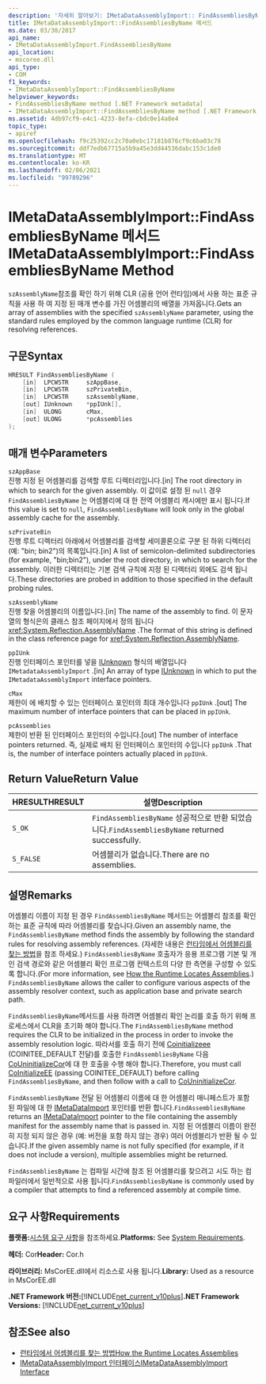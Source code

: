 ```yaml
---
description: '자세히 알아보기: IMetaDataAssemblyImport:: FindAssembliesByName 메서드'
title: IMetaDataAssemblyImport::FindAssembliesByName 메서드
ms.date: 03/30/2017
api_name:
- IMetaDataAssemblyImport.FindAssembliesByName
api_location:
- mscoree.dll
api_type:
- COM
f1_keywords:
- IMetaDataAssemblyImport::FindAssembliesByName
helpviewer_keywords:
- FindAssembliesByName method [.NET Framework metadata]
- IMetaDataAssemblyImport::FindAssembliesByName method [.NET Framework metadata]
ms.assetid: 4db97cf9-e4c1-4233-8efa-cbdc0e14a8e4
topic_type:
- apiref
ms.openlocfilehash: f9c25392cc2c70a0ebc17181b876cf9c6ba03c78
ms.sourcegitcommit: ddf7edb67715a5b9a45e3dd44536dabc153c1de0
ms.translationtype: MT
ms.contentlocale: ko-KR
ms.lasthandoff: 02/06/2021
ms.locfileid: "99789296"
---
```

# <a name="imetadataassemblyimportfindassembliesbyname-method"></a><span data-ttu-id="ed7cb-103">IMetaDataAssemblyImport::FindAssembliesByName 메서드</span><span class="sxs-lookup"><span data-stu-id="ed7cb-103">IMetaDataAssemblyImport::FindAssembliesByName Method</span></span>

<span data-ttu-id="ed7cb-104">`szAssemblyName`참조를 확인 하기 위해 CLR (공용 언어 런타임)에서 사용 하는 표준 규칙을 사용 하 여 지정 된 매개 변수를 가진 어셈블리의 배열을 가져옵니다.</span><span class="sxs-lookup"><span data-stu-id="ed7cb-104">Gets an array of assemblies with the specified `szAssemblyName` parameter, using the standard rules employed by the common language runtime (CLR) for resolving references.</span></span>  
  
## <a name="syntax"></a><span data-ttu-id="ed7cb-105">구문</span><span class="sxs-lookup"><span data-stu-id="ed7cb-105">Syntax</span></span>  
  
```cpp  
HRESULT FindAssembliesByName (  
    [in]  LPCWSTR     szAppBase,
    [in]  LPCWSTR     szPrivateBin,
    [in]  LPCWSTR     szAssemblyName,
    [out] IUnknown    *ppIUnk[],
    [in]  ULONG       cMax,
    [out] ULONG       *pcAssemblies  
);  
```  
  
## <a name="parameters"></a><span data-ttu-id="ed7cb-106">매개 변수</span><span class="sxs-lookup"><span data-stu-id="ed7cb-106">Parameters</span></span>  

 `szAppBase`  
 <span data-ttu-id="ed7cb-107">진행 지정 된 어셈블리를 검색할 루트 디렉터리입니다.</span><span class="sxs-lookup"><span data-stu-id="ed7cb-107">[in] The root directory in which to search for the given assembly.</span></span> <span data-ttu-id="ed7cb-108">이 값이로 설정 된 `null` 경우 `FindAssembliesByName` 는 어셈블리에 대 한 전역 어셈블리 캐시에만 표시 됩니다.</span><span class="sxs-lookup"><span data-stu-id="ed7cb-108">If this value is set to `null`, `FindAssembliesByName` will look only in the global assembly cache for the assembly.</span></span>  
  
 `szPrivateBin`  
 <span data-ttu-id="ed7cb-109">진행 루트 디렉터리 아래에서 어셈블리를 검색할 세미콜론으로 구분 된 하위 디렉터리 (예: "bin; bin2")의 목록입니다.</span><span class="sxs-lookup"><span data-stu-id="ed7cb-109">[in] A list of semicolon-delimited subdirectories (for example, "bin;bin2"), under the root directory, in which to search for the assembly.</span></span> <span data-ttu-id="ed7cb-110">이러한 디렉터리는 기본 검색 규칙에 지정 된 디렉터리 외에도 검색 됩니다.</span><span class="sxs-lookup"><span data-stu-id="ed7cb-110">These directories are probed in addition to those specified in the default probing rules.</span></span>  
  
 `szAssemblyName`  
 <span data-ttu-id="ed7cb-111">진행 찾을 어셈블리의 이름입니다.</span><span class="sxs-lookup"><span data-stu-id="ed7cb-111">[in] The name of the assembly to find.</span></span> <span data-ttu-id="ed7cb-112">이 문자열의 형식은의 클래스 참조 페이지에서 정의 됩니다 <xref:System.Reflection.AssemblyName> .</span><span class="sxs-lookup"><span data-stu-id="ed7cb-112">The format of this string is defined in the class reference page for <xref:System.Reflection.AssemblyName>.</span></span>  
  
 `ppIUnk`  
 <span data-ttu-id="ed7cb-113">진행 인터페이스 포인터를 넣을 [IUnknown](/cpp/atl/iunknown) 형식의 배열입니다 `IMetadataAssemblyImport` .</span><span class="sxs-lookup"><span data-stu-id="ed7cb-113">[in] An array of type [IUnknown](/cpp/atl/iunknown) in which to put the `IMetadataAssemblyImport` interface pointers.</span></span>  
  
 `cMax`  
 <span data-ttu-id="ed7cb-114">제한이 에 배치할 수 있는 인터페이스 포인터의 최대 개수입니다 `ppIUnk` .</span><span class="sxs-lookup"><span data-stu-id="ed7cb-114">[out] The maximum number of interface pointers that can be placed in `ppIUnk`.</span></span>  
  
 `pcAssemblies`  
 <span data-ttu-id="ed7cb-115">제한이 반환 된 인터페이스 포인터의 수입니다.</span><span class="sxs-lookup"><span data-stu-id="ed7cb-115">[out] The number of interface pointers returned.</span></span> <span data-ttu-id="ed7cb-116">즉, 실제로 배치 된 인터페이스 포인터의 수입니다 `ppIUnk` .</span><span class="sxs-lookup"><span data-stu-id="ed7cb-116">That is, the number of interface pointers actually placed in `ppIUnk`.</span></span>  
  
## <a name="return-value"></a><span data-ttu-id="ed7cb-117">Return Value</span><span class="sxs-lookup"><span data-stu-id="ed7cb-117">Return Value</span></span>  
  
|<span data-ttu-id="ed7cb-118">HRESULT</span><span class="sxs-lookup"><span data-stu-id="ed7cb-118">HRESULT</span></span>|<span data-ttu-id="ed7cb-119">설명</span><span class="sxs-lookup"><span data-stu-id="ed7cb-119">Description</span></span>|  
|-------------|-----------------|  
|`S_OK`|<span data-ttu-id="ed7cb-120">`FindAssembliesByName` 성공적으로 반환 되었습니다.</span><span class="sxs-lookup"><span data-stu-id="ed7cb-120">`FindAssembliesByName` returned successfully.</span></span>|  
|`S_FALSE`|<span data-ttu-id="ed7cb-121">어셈블리가 없습니다.</span><span class="sxs-lookup"><span data-stu-id="ed7cb-121">There are no assemblies.</span></span>|  
  
## <a name="remarks"></a><span data-ttu-id="ed7cb-122">설명</span><span class="sxs-lookup"><span data-stu-id="ed7cb-122">Remarks</span></span>  

 <span data-ttu-id="ed7cb-123">어셈블리 이름이 지정 된 경우 `FindAssembliesByName` 메서드는 어셈블리 참조를 확인 하는 표준 규칙에 따라 어셈블리를 찾습니다.</span><span class="sxs-lookup"><span data-stu-id="ed7cb-123">Given an assembly name, the `FindAssembliesByName` method finds the assembly by following the standard rules for resolving assembly references.</span></span> <span data-ttu-id="ed7cb-124">(자세한 내용은 [런타임에서 어셈블리를 찾는 방법](../../deployment/how-the-runtime-locates-assemblies.md)을 참조 하세요.) `FindAssembliesByName` 호출자가 응용 프로그램 기본 및 개인 검색 경로와 같은 어셈블리 확인 프로그램 컨텍스트의 다양 한 측면을 구성할 수 있도록 합니다.</span><span class="sxs-lookup"><span data-stu-id="ed7cb-124">(For more information, see [How the Runtime Locates Assemblies](../../deployment/how-the-runtime-locates-assemblies.md).) `FindAssembliesByName` allows the caller to configure various aspects of the assembly resolver context, such as application base and private search path.</span></span>  
  
 <span data-ttu-id="ed7cb-125">`FindAssembliesByName`메서드를 사용 하려면 어셈블리 확인 논리를 호출 하기 위해 프로세스에서 CLR을 초기화 해야 합니다.</span><span class="sxs-lookup"><span data-stu-id="ed7cb-125">The `FindAssembliesByName` method requires the CLR to be initialized in the process in order to invoke the assembly resolution logic.</span></span> <span data-ttu-id="ed7cb-126">따라서를 호출 하기 전에 [Coinitializeee](../hosting/coinitializeee-function.md) (COINITEE_DEFAULT 전달)를 호출한 `FindAssembliesByName` 다음 [CoUninitializeCor](../hosting/couninitializecor-function.md)에 대 한 호출을 수행 해야 합니다.</span><span class="sxs-lookup"><span data-stu-id="ed7cb-126">Therefore, you must call [CoInitializeEE](../hosting/coinitializeee-function.md) (passing COINITEE_DEFAULT) before calling `FindAssembliesByName`, and then follow with a call to [CoUninitializeCor](../hosting/couninitializecor-function.md).</span></span>  
  
 <span data-ttu-id="ed7cb-127">`FindAssembliesByName` 전달 된 어셈블리 이름에 대 한 어셈블리 매니페스트가 포함 된 파일에 대 한 [IMetaDataImport](imetadataimport-interface.md) 포인터를 반환 합니다.</span><span class="sxs-lookup"><span data-stu-id="ed7cb-127">`FindAssembliesByName` returns an [IMetaDataImport](imetadataimport-interface.md) pointer to the file containing the assembly manifest for the assembly name that is passed in.</span></span> <span data-ttu-id="ed7cb-128">지정 된 어셈블리 이름이 완전히 지정 되지 않은 경우 (예: 버전을 포함 하지 않는 경우) 여러 어셈블리가 반환 될 수 있습니다.</span><span class="sxs-lookup"><span data-stu-id="ed7cb-128">If the given assembly name is not fully specified (for example, if it does not include a version), multiple assemblies might be returned.</span></span>  
  
 <span data-ttu-id="ed7cb-129">`FindAssembliesByName` 는 컴파일 시간에 참조 된 어셈블리를 찾으려고 시도 하는 컴파일러에서 일반적으로 사용 됩니다.</span><span class="sxs-lookup"><span data-stu-id="ed7cb-129">`FindAssembliesByName` is commonly used by a compiler that attempts to find a referenced assembly at compile time.</span></span>  
  
## <a name="requirements"></a><span data-ttu-id="ed7cb-130">요구 사항</span><span class="sxs-lookup"><span data-stu-id="ed7cb-130">Requirements</span></span>  

 <span data-ttu-id="ed7cb-131">**플랫폼:**[시스템 요구 사항](../../get-started/system-requirements.md)을 참조하세요.</span><span class="sxs-lookup"><span data-stu-id="ed7cb-131">**Platforms:** See [System Requirements](../../get-started/system-requirements.md).</span></span>  
  
 <span data-ttu-id="ed7cb-132">**헤더:** Cor</span><span class="sxs-lookup"><span data-stu-id="ed7cb-132">**Header:** Cor.h</span></span>  
  
 <span data-ttu-id="ed7cb-133">**라이브러리:** MsCorEE.dll에서 리소스로 사용 됩니다.</span><span class="sxs-lookup"><span data-stu-id="ed7cb-133">**Library:** Used as a resource in MsCorEE.dll</span></span>  
  
 <span data-ttu-id="ed7cb-134">**.NET Framework 버전:**[!INCLUDE[net_current_v10plus](../../../../includes/net-current-v10plus-md.md)]</span><span class="sxs-lookup"><span data-stu-id="ed7cb-134">**.NET Framework Versions:** [!INCLUDE[net_current_v10plus](../../../../includes/net-current-v10plus-md.md)]</span></span>  
  
## <a name="see-also"></a><span data-ttu-id="ed7cb-135">참조</span><span class="sxs-lookup"><span data-stu-id="ed7cb-135">See also</span></span>

- [<span data-ttu-id="ed7cb-136">런타임에서 어셈블리를 찾는 방법</span><span class="sxs-lookup"><span data-stu-id="ed7cb-136">How the Runtime Locates Assemblies</span></span>](../../deployment/how-the-runtime-locates-assemblies.md)
- [<span data-ttu-id="ed7cb-137">IMetaDataAssemblyImport 인터페이스</span><span class="sxs-lookup"><span data-stu-id="ed7cb-137">IMetaDataAssemblyImport Interface</span></span>](imetadataassemblyimport-interface.md)

